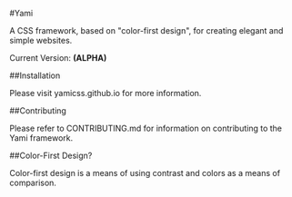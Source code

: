#Yami

A CSS framework, based on "color-first design", for creating elegant and simple websites.

Current Version: **(ALPHA)**

##Installation

Please visit yamicss.github.io for more information.

##Contributing

Please refer to CONTRIBUTING.md for information on contributing to the Yami
framework.

##Color-First Design?

Color-first design is a means of using contrast and colors as a means of
comparison.

